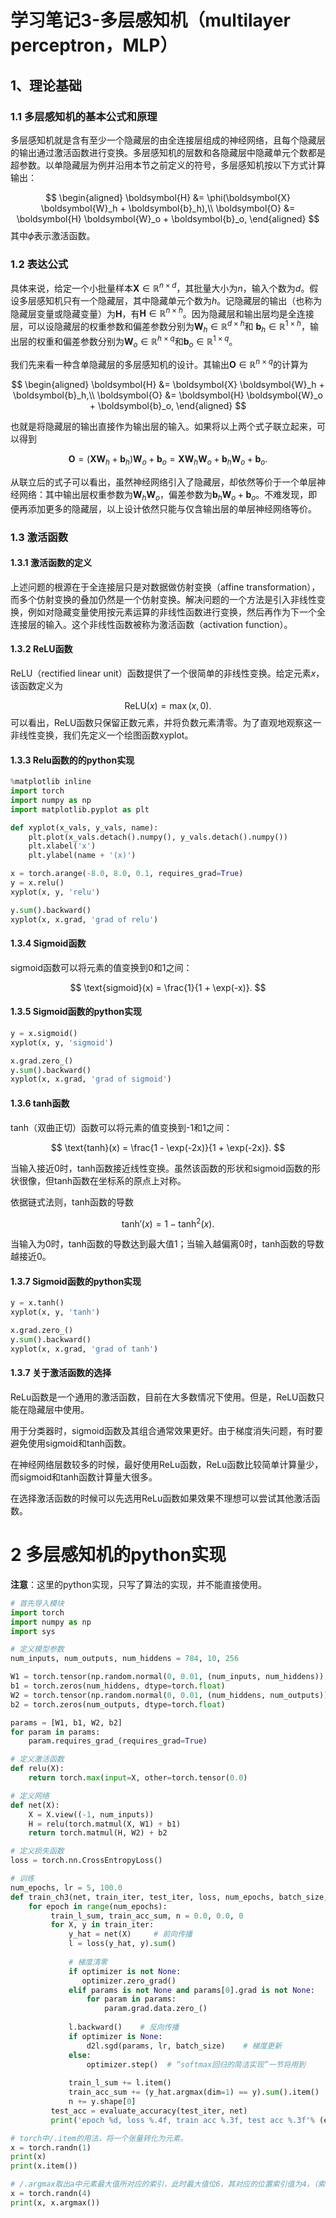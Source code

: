 # 学习笔记3-多层感知机（multilayer perceptron，MLP）
## 1、理论基础
### 1.1 多层感知机的基本公式和原理
多层感知机就是含有至少一个隐藏层的由全连接层组成的神经网络，且每个隐藏层的输出通过激活函数进行变换。多层感知机的层数和各隐藏层中隐藏单元个数都是超参数。以单隐藏层为例并沿用本节之前定义的符号，多层感知机按以下方式计算输出：

$$
 \begin{aligned} \boldsymbol{H} &= \phi(\boldsymbol{X} \boldsymbol{W}_h + \boldsymbol{b}_h),\\ \boldsymbol{O} &= \boldsymbol{H} \boldsymbol{W}_o + \boldsymbol{b}_o, \end{aligned} 
$$
其中$\phi$表示激活函数。

### 1.2 表达公式
具体来说，给定一个小批量样本$\boldsymbol{X} \in \mathbb{R}^{n \times d}$，其批量大小为$n$，输入个数为$d$。假设多层感知机只有一个隐藏层，其中隐藏单元个数为$h$。记隐藏层的输出（也称为隐藏层变量或隐藏变量）为$\boldsymbol{H}$，有$\boldsymbol{H} \in \mathbb{R}^{n \times h}$。因为隐藏层和输出层均是全连接层，可以设隐藏层的权重参数和偏差参数分别为$\boldsymbol{W}_h \in \mathbb{R}^{d \times h}$和 $\boldsymbol{b}_h \in \mathbb{R}^{1 \times h}$，输出层的权重和偏差参数分别为$\boldsymbol{W}_o \in \mathbb{R}^{h \times q}$和$\boldsymbol{b}_o \in \mathbb{R}^{1 \times q}$。

我们先来看一种含单隐藏层的多层感知机的设计。其输出$\boldsymbol{O} \in \mathbb{R}^{n \times q}$的计算为


$$
 \begin{aligned} \boldsymbol{H} &= \boldsymbol{X} \boldsymbol{W}_h + \boldsymbol{b}_h,\\ \boldsymbol{O} &= \boldsymbol{H} \boldsymbol{W}_o + \boldsymbol{b}_o, \end{aligned}
$$


也就是将隐藏层的输出直接作为输出层的输入。如果将以上两个式子联立起来，可以得到


$$
 \boldsymbol{O} = (\boldsymbol{X} \boldsymbol{W}_h + \boldsymbol{b}_h)\boldsymbol{W}_o + \boldsymbol{b}_o = \boldsymbol{X} \boldsymbol{W}_h\boldsymbol{W}_o + \boldsymbol{b}_h \boldsymbol{W}_o + \boldsymbol{b}_o. 
$$


从联立后的式子可以看出，虽然神经网络引入了隐藏层，却依然等价于一个单层神经网络：其中输出层权重参数为$\boldsymbol{W}_h\boldsymbol{W}_o$，偏差参数为$\boldsymbol{b}_h \boldsymbol{W}_o + \boldsymbol{b}_o$。不难发现，即便再添加更多的隐藏层，以上设计依然只能与仅含输出层的单层神经网络等价。

### 1.3 激活函数
#### 1.3.1 激活函数的定义
上述问题的根源在于全连接层只是对数据做仿射变换（affine transformation），而多个仿射变换的叠加仍然是一个仿射变换。解决问题的一个方法是引入非线性变换，例如对隐藏变量使用按元素运算的非线性函数进行变换，然后再作为下一个全连接层的输入。这个非线性函数被称为激活函数（activation function）。

#### 1.3.2 ReLU函数
ReLU（rectified linear unit）函数提供了一个很简单的非线性变换。给定元素$x$，该函数定义为


$$
\text{ReLU}(x) = \max(x, 0).
$$
可以看出，ReLU函数只保留正数元素，并将负数元素清零。为了直观地观察这一非线性变换，我们先定义一个绘图函数xyplot。

#### 1.3.3 Relu函数的的python实现
```python
%matplotlib inline
import torch
import numpy as np
import matplotlib.pyplot as plt

def xyplot(x_vals, y_vals, name):
    plt.plot(x_vals.detach().numpy(), y_vals.detach().numpy())
    plt.xlabel('x')
    plt.ylabel(name + '(x)')

x = torch.arange(-8.0, 8.0, 0.1, requires_grad=True)
y = x.relu()
xyplot(x, y, 'relu')

y.sum().backward()
xyplot(x, x.grad, 'grad of relu')
```

#### 1.3.4 Sigmoid函数
sigmoid函数可以将元素的值变换到0和1之间：

$$
\text{sigmoid}(x) = \frac{1}{1 + \exp(-x)}.
$$

#### 1.3.5 Sigmoid函数的python实现
```python
y = x.sigmoid()
xyplot(x, y, 'sigmoid')

x.grad.zero_()
y.sum().backward()
xyplot(x, x.grad, 'grad of sigmoid')
```

#### 1.3.6 tanh函数
tanh（双曲正切）函数可以将元素的值变换到-1和1之间：

$$
\text{tanh}(x) = \frac{1 - \exp(-2x)}{1 + \exp(-2x)}.
$$

当输入接近0时，tanh函数接近线性变换。虽然该函数的形状和sigmoid函数的形状很像，但tanh函数在坐标系的原点上对称。

依据链式法则，tanh函数的导数

$$
\text{tanh}'(x) = 1 - \text{tanh}^2(x).
$$

当输入为0时，tanh函数的导数达到最大值1；当输入越偏离0时，tanh函数的导数越接近0。

#### 1.3.7 Sigmoid函数的python实现
```python
y = x.tanh()
xyplot(x, y, 'tanh')

x.grad.zero_()
y.sum().backward()
xyplot(x, x.grad, 'grad of tanh')
```

#### 1.3.7 关于激活函数的选择

ReLu函数是一个通用的激活函数，目前在大多数情况下使用。但是，ReLU函数只能在隐藏层中使用。

用于分类器时，sigmoid函数及其组合通常效果更好。由于梯度消失问题，有时要避免使用sigmoid和tanh函数。  

在神经网络层数较多的时候，最好使用ReLu函数，ReLu函数比较简单计算量少，而sigmoid和tanh函数计算量大很多。

在选择激活函数的时候可以先选用ReLu函数如果效果不理想可以尝试其他激活函数。

# 2 多层感知机的python实现
**注意**：这里的python实现，只写了算法的实现，并不能直接使用。
```python
# 首先导入模块
import torch
import numpy as np
import sys

# 定义模型参数
num_inputs, num_outputs, num_hiddens = 784, 10, 256

W1 = torch.tensor(np.random.normal(0, 0.01, (num_inputs, num_hiddens)), dtype=torch.float)
b1 = torch.zeros(num_hiddens, dtype=torch.float)
W2 = torch.tensor(np.random.normal(0, 0.01, (num_hiddens, num_outputs)), dtype=torch.float)
b2 = torch.zeros(num_outputs, dtype=torch.float)

params = [W1, b1, W2, b2]
for param in params:
    param.requires_grad_(requires_grad=True)

# 定义激活函数
def relu(X):
    return torch.max(input=X, other=torch.tensor(0.0)

# 定义网络
def net(X):
    X = X.view((-1, num_inputs))
    H = relu(torch.matmul(X, W1) + b1)
    return torch.matmul(H, W2) + b2

# 定义损失函数
loss = torch.nn.CrossEntropyLoss()

# 训练
num_epochs, lr = 5, 100.0
def train_ch3(net, train_iter, test_iter, loss, num_epochs, batch_size, params=None, lr=None, optimizer=None):
	for epoch in range(num_epochs):
         train_l_sum, train_acc_sum, n = 0.0, 0.0, 0
         for X, y in train_iter:
             y_hat = net(X)  	# 前向传播
             l = loss(y_hat, y).sum()  	
           
             # 梯度清零
             if optimizer is not None:
                optimizer.zero_grad()
             elif params is not None and params[0].grad is not None:
                 for param in params:
                     param.grad.data.zero_()
           
             l.backward()	 # 反向传播
             if optimizer is None:
                 d2l.sgd(params, lr, batch_size)	# 梯度更新
             else:
                 optimizer.step()  # “softmax回归的简洁实现”一节将用到
                        
             train_l_sum += l.item()
             train_acc_sum += (y_hat.argmax(dim=1) == y).sum().item()
             n += y.shape[0]
         test_acc = evaluate_accuracy(test_iter, net)
         print('epoch %d, loss %.4f, train acc %.3f, test acc %.3f'% (epoch + 1, train_l_sum / n, train_acc_sum / n, test_acc))

# torch中/.item的用法，将一个张量转化为元素。
x = torch.randn(1)
print(x)
print(x.item())

# /.argmax取出a中元素最大值所对应的索引，此时最大值位6，其对应的位置索引值为4，（索引值默认从0开始）
x = torch.randn(4)
print(x, x.argmax())
              
```
